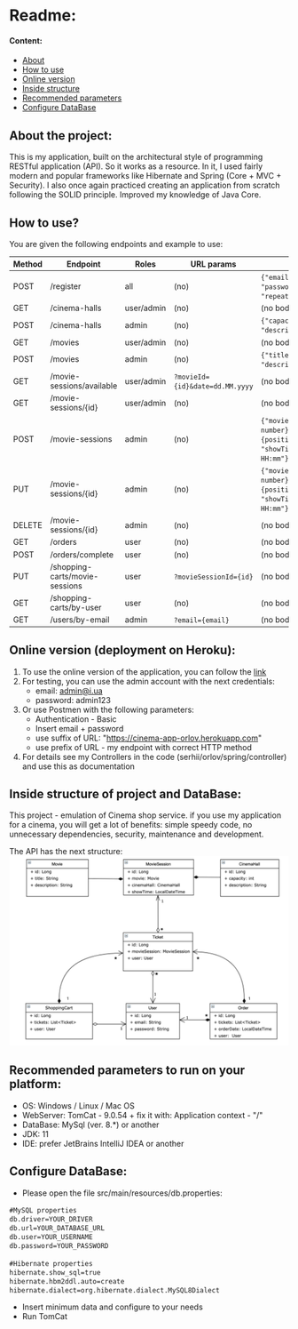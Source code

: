 # Readme:

<a id="content"></a>
#### Content:  
- [About](#about)
- [How to use](#how-to-use)
- [Online version](#heroku)
- [Inside structure](#structure)
- [Recommended parameters](#requires)
- [Configure DataBase](#configureDB)

<a id="about"></a>
## About the project:
This is my application, built on the architectural style of programming RESTful application (API).
So it works as a resource.
In it, I used fairly modern and popular frameworks like Hibernate and Spring (Core + MVC + Security). 
I also once again practiced creating an application from scratch following the SOLID principle. 
Improved my knowledge of Java Core.

<a id="how-to-use"></a>
## How to use?
You are given the following endpoints and example to use:

Method | Endpoint | Roles | URL params | Body (JSON)
--- | --- | --- | --- | ---
POST | /register | all | (no) | ```{"email":"email@email.ua", "password":"12345678", "repeatPassword":"12345678"}```
GET | /cinema-halls | user/admin | (no) | (no body)
POST | /cinema-halls | admin | (no) | ```{"capacity":20, "description":"null"}```
GET | /movies | user/admin | (no) | (no body)
POST | /movies | admin | (no) | ```{"title":"not null", "description":"null"}```
GET | /movie-sessions/available | user/admin | ```?movieId={id}&date=dd.MM.yyyy``` | (no body)
GET | /movie-sessions/{id} | user/admin | (no) | (no body)
POST | /movie-sessions | admin | (no) | ```{"movieId":{positive number}, "cinemaHallId": {positive number}, "showTime": "dd.MM.yyyy HH:mm"}```
PUT | /movie-sessions/{id} | admin | (no) | ```{"movieId":{positive number}, "cinemaHallId": {positive number}, "showTime": "dd.MM.yyyy HH:mm"}```
DELETE | /movie-sessions/{id} | admin | (no) | (no body)
GET | /orders | user | (no) | (no body)
POST | /orders/complete | user | (no) | (no body)
PUT | /shopping-carts/movie-sessions | user | ```?movieSessionId={id}``` | (no body)
GET | /shopping-carts/by-user | user | (no) | (no body)
GET | /users/by-email | admin | ```?email={email}``` | (no body)


<a id="heroku"></a>
## Online version (deployment on Heroku):
1. To use the online version of the application, you can follow the [link](https://cinema-app-orlov.herokuapp.com/)
2. For testing, you can use the admin account with the next credentials: 
   - email: admin@i.ua 
   - password: admin123
3. Or use Postmen with the following parameters:
   - Authentication - Basic
   - Insert email + password
   - use suffix of URL: "https://cinema-app-orlov.herokuapp.com"
   - use prefix of URL - my endpoint with correct HTTP method
4. For details see my Controllers in the code (serhii/orlov/spring/controller) and use this as documentation


<a id="structure"></a>
## Inside structure of project and DataBase:
This project - emulation of Cinema shop service. if you use my application for a cinema, 
you will get a lot of benefits: simple speedy code, no unnecessary dependencies, security, maintenance and development. 

The API has the next structure:
![CinemaAppStructure.png](CinemaAppStructure.png)


<a id="requires"></a>
## Recommended parameters to run on your platform:
- OS: Windows / Linux / Mac OS
- WebServer: TomCat - 9.0.54 + fix it with: Application context - "/"
- DataBase: MySql (ver. 8.*) or another 
- JDK: 11
- IDE: prefer JetBrains IntelliJ IDEA or another


<a id="configureDB"></a>
## Configure DataBase:
- Please open the file src/main/resources/db.properties:
```
#MySQL properties
db.driver=YOUR_DRIVER
db.url=YOUR_DATABASE_URL
db.user=YOUR_USERNAME
db.password=YOUR_PASSWORD

#Hibernate properties
hibernate.show_sql=true
hibernate.hbm2ddl.auto=create
hibernate.dialect=org.hibernate.dialect.MySQL8Dialect
```
- Insert minimum data and configure to your needs 
- Run TomCat

